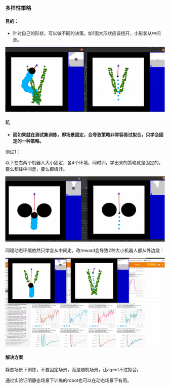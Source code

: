 ### 多样性策略

#### 目的：

- 针对自己的形状，可以做不同的决策。如1图大形状应该绕开，小形状从中间走。

![image-20220627213034421](策略多样性记录.assets/image-20220627213034421.png)

#### 坑

- **而如果就在测试集训练，即场景固定，会导致策略非常容易过拟合，只学会固定的一种策略。**



测试1：

以下左右两个机器人大小固定，各4个环境，同时训，学出来的策略就是固定的，要么都往中间走，要么都绕开。

![image-20220627211410358](策略多样性记录.assets/image-20220627211410358.png)

同理动态环境依然只学会从中间走，改reward会导致2种大小机器人都从外边绕：

![image-20220627211538024](策略多样性记录.assets/image-20220627211538024.png)



 

#### 解决方案

静态场景下训练，不要固定场景，而是随机场景，让agent不过拟合。

通过实验证明静态场景下训练的robot也可以在动态场景下有用。

